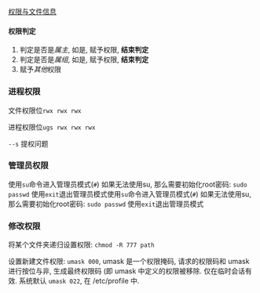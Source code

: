 [权限与文件信息](../../Linux/File%20System/权限与文件信息.md)

#### 权限判定
1. 判定是否是*属主*, 如是, 赋予权限, **结束判定**
2. 判定是否是*属组*, 如是, 赋予权限, **结束判定**
3. 赋予*其他*权限

### 进程权限

文件权限位`rwx rwx rwx`

进程权限位`ugs rwx rwx rwx`

`--s`
提权问题

### 管理员权限

使用`su`命令进入管理员模式(`#`)
如果无法使用su, 那么需要初始化root密码: `sudo passwd`
使用`exit`退出管理员模式使用`su`命令进入管理员模式(`#`)
如果无法使用su, 那么需要初始化root密码: `sudo passwd`
使用`exit`退出管理员模式

### 修改权限

将某个文件夹递归设置权限: `chmod -R 777 path`

设置新建文件权限: `umask 000`, umask 是一个权限掩码, 请求的权限码和 umask 进行按位与非, 生成最终权限码 (即 umask 中定义的权限被移除. 仅在临时会话有效. 系统默认 `umask 022`, 在 /etc/profile 中.